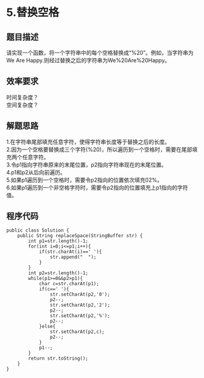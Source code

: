 # 5.替换空格
## 题目描述
请实现一个函数，将一个字符串中的每个空格替换成“%20”。例如，当字符串为We Are Happy.则经过替换之后的字符串为We%20Are%20Happy。
## 效率要求
时间复杂度？    
空间复杂度？  
## 解题思路
1.在字符串尾部填充任意字符，使得字符串长度等于替换之后的长度。  
2.因为一个空格要替换成三个字符(%20)，所以遍历到一个空格时，需要在尾部填充两个任意字符。  
3.令p1指向字符串原来的末尾位置，p2指向字符串现在的末尾位置。  
4.p1和p2从后向前遍历。  
5.如果p1遍历到一个空格时，需要令p2指向的位置依次填充02%。  
6.如果p1遍历到一个非空格字符时，需要令p2指向的位置填充上p1指向的字符值。
## 程序代码
```
public class Solution {
    public String replaceSpace(StringBuffer str) {
    	int p1=str.length()-1;
        for(int i=0;i<=p1;i++){
            if(str.charAt(i)==' '){
                str.append("  ");
            }
        }
        int p2=str.length()-1;
        while(p1>=0&&p2>p1){
            char c=str.charAt(p1);
            if(c==' '){
                str.setCharAt(p2,'0');
                p2--;
                str.setCharAt(p2,'2');
                p2--;
                str.setCharAt(p2,'%');
                p2--;
            }else{
                str.setCharAt(p2,c);
                p2--;
            }
            p1--;
        }
        return str.toString();
    }
}
```

